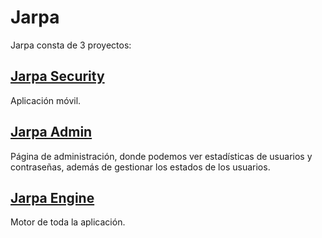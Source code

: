 # Jarpa

Jarpa consta de 3 proyectos:
## [Jarpa Security](https://github.com/joseanfernandez/jarpa-security)
Aplicación móvil.
## [Jarpa Admin](https://github.com/joseanfernandez/jarpa-admin)
Página de administración, donde podemos ver estadísticas de usuarios y contraseñas, además de gestionar los estados de los usuarios.
## [Jarpa Engine](https://github.com/joseanfernandez/jarpa-engine)
Motor de toda la aplicación.






